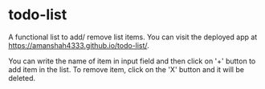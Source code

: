 # todo-list
A functional list to add/ remove list items.
You can visit the deployed app at https://amanshah4333.github.io/todo-list/.

You can write the name of item in input field and then click on '+' button to add item in the list.
To remove item, click on the 'X' button and it will be deleted.
